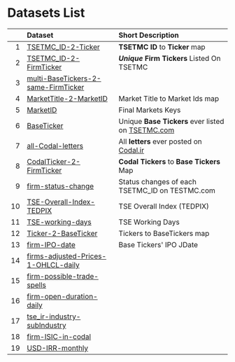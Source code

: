 # Datasets List 
|    | Dataset                                                                                                    | Short Description                                                          |
|---:|:-----------------------------------------------------------------------------------------------------------|:---------------------------------------------------------------------------|
|  1 | [TSETMC_ID-2-Ticker](https://github.com//imahdimir/d-TSETMC_ID-2-Ticker)                                   | **TSETMC ID** to **Ticker** map                                            |
|  2 | [TSETMC_ID-2-FirmTicker](https://github.com//imahdimir/d-TSETMC_ID-2-FirmTicker)                           | ***Unique*** **Firm Tickers** Listed On TSETMC                             |
|  3 | [multi-BaseTickers-2-same-FirmTicker](https://github.com//imahdimir/d-multi-BaseTickers-2-same-FirmTicker) |                                                                            |
|  4 | [MarketTitle-2-MarketID](https://github.com//imahdimir/d-MarketTitle-2-MarketID)                           | Market Title to Market Ids map                                             |
|  5 | [MarketID](https://github.com//imahdimir/d-MarketID)                                                       | Final Markets Keys                                                         |
|  6 | [BaseTicker](https://github.com//imahdimir/d-BaseTicker)                                                   | Unique **Base Tickers** ever listed on [TSETMC.com](http://www.tsetmc.com) |
|  7 | [all-Codal-letters](https://github.com//imahdimir/d-all-Codal-letters)                                     | All **letters** ever posted on [Codal.ir](https://www.codal.ir)            |
|  8 | [CodalTicker-2-FirmTicker](https://github.com//imahdimir/d-CodalTicker-2-FirmTicker)                       | **Codal Tickers** to **Base Tickers** Map                                  |
|  9 | [firm-status-change](https://github.com//imahdimir/d-firm-status-change)                                   | Status changes of each TSETMC_ID on TESTMC.com                             |
| 10 | [TSE-Overall-Index-TEDPIX](https://github.com//imahdimir/d-TSE-Overall-Index-TEDPIX)                       | TSE Overall Index (TEDPIX)                                                 |
| 11 | [TSE-working-days](https://github.com//imahdimir/d-TSE-working-days)                                       | TSE Working Days                                                           |
| 12 | [Ticker-2-BaseTicker](https://github.com//imahdimir/d-Ticker-2-BaseTicker)                                 | Tickers to BaseTickers map                                                 |
| 13 | [firm-IPO-date](https://github.com//imahdimir/d-firm-IPO-date)                                             | Base Tickers' IPO JDate                                                    |
| 14 | [firms-adjusted-Prices-1-OHLCL-daily](https://github.com//imahdimir/d-firms-adjusted-Prices-1-OHLCL-daily) |                                                                            |
| 15 | [firm-possible-trade-spells](https://github.com//imahdimir/d-firm-possible-trade-spells)                   |                                                                            |
| 16 | [firm-open-duration-daily](https://github.com//imahdimir/d-firm-open-duration-daily)                       |                                                                            |
| 17 | [tse_ir-industry-subIndustry](https://github.com//imahdimir/d-tse_ir-industry-subIndustry)                 |                                                                            |
| 18 | [firm-ISIC-in-codal](https://github.com//imahdimir/d-firm-ISIC-in-codal)                                   |                                                                            |
| 19 | [USD-IRR-monthly](https://github.com//imahdimir/d-USD-IRR-monthly)                                         |                                                                            |